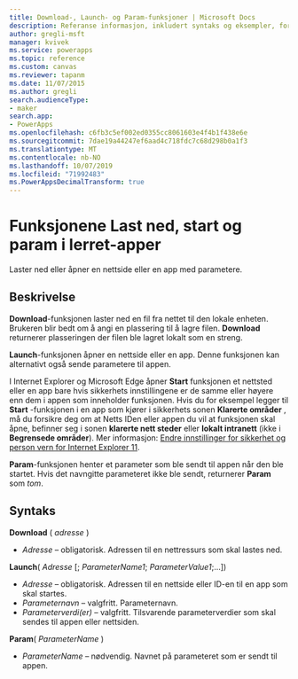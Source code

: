 ```yaml
---
title: Download-, Launch- og Param-funksjoner | Microsoft Docs
description: Referanse informasjon, inkludert syntaks og eksempler, for funksjonene Last ned, start og param i lerret apper
author: gregli-msft
manager: kvivek
ms.service: powerapps
ms.topic: reference
ms.custom: canvas
ms.reviewer: tapanm
ms.date: 11/07/2015
ms.author: gregli
search.audienceType:
- maker
search.app:
- PowerApps
ms.openlocfilehash: c6fb3c5ef002ed0355cc8061603e4f4b1f438e6e
ms.sourcegitcommit: 7dae19a44247ef6aad4c718fdc7c68d298b0a1f3
ms.translationtype: MT
ms.contentlocale: nb-NO
ms.lasthandoff: 10/07/2019
ms.locfileid: "71992483"
ms.PowerAppsDecimalTransform: true
---
```

# <a name="download-launch-and-param-functions-in-canvas-apps"></a>Funksjonene Last ned, start og param i lerret-apper
Laster ned eller åpner en nettside eller en app med parametere.  

## <a name="description"></a>Beskrivelse
**Download**-funksjonen laster ned en fil fra nettet til den lokale enheten. Brukeren blir bedt om å angi en plassering til å lagre filen.  **Download** returnerer plasseringen der filen ble lagret lokalt som en streng.  

**Launch**-funksjonen åpner en nettside eller en app.  Denne funksjonen kan alternativt også sende parametere til appen.

I Internet Explorer og Microsoft Edge åpner **Start** funksjonen et nettsted eller en app bare hvis sikkerhets innstillingene er de samme eller høyere enn dem i appen som inneholder funksjonen. Hvis du for eksempel legger til **Start** -funksjonen i en app som kjører i sikkerhets sonen **Klarerte områder** , må du forsikre deg om at Netts IDen eller appen du vil at funksjonen skal åpne, befinner seg i sonen **klarerte nett steder** eller **lokalt intranett** (ikke i  **Begrensede områder**). Mer informasjon: [Endre innstillinger for sikkerhet og person vern for Internet Explorer 11](https://support.microsoft.com/en-us/help/17479/windows-internet-explorer-11-change-security-privacy-settings).  

**Param**-funksjonen henter et parameter som ble sendt til appen når den ble startet. Hvis det navngitte parameteret ikke ble sendt, returnerer **Param** som *tom*.

## <a name="syntax"></a>Syntaks
**Download** ( *adresse* )

* *Adresse* – obligatorisk.  Adressen til en nettressurs som skal lastes ned.

**Launch**( *Adresse* [; *ParameterName1*; *ParameterValue1*;...])

* *Adresse* – obligatorisk.  Adressen til en nettside eller ID-en til en app som skal startes.
* *Parameternavn* – valgfritt.  Parameternavn.
* *Parameterverdi(er)* – valgfritt.  Tilsvarende parameterverdier som skal sendes til appen eller nettsiden.

**Param**( *ParameterName* )

* *ParameterName* – nødvendig.  Navnet på parameteret som er sendt til appen.


